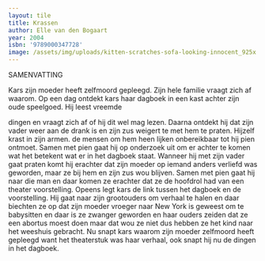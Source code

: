 ```yaml
---
layout: tile
title: Krassen
author: Elle van den Bogaart
year: 2004
isbn: '9789000347728'
image: /assets/img/uploads/kitten-scratches-sofa-looking-innocent_925x.jpg
---
```

SAMENVATTING



Kars zijn moeder heeft zelfmoord gepleegd. Zijn hele familie vraagt zich af waarom. Op een dag ontdekt kars haar dagboek in een kast achter zijn oude speelgoed. Hij leest vreemde 

dingen en vraagt zich af of hij dit wel mag lezen. Daarna ontdekt hij dat zijn vader weer aan de drank is en zijn zus weigert te met hem te praten. Hijzelf krast in zijn armen. de mensen om hem heen lijken onbereikbaar tot hij pien ontmoet. Samen met pien gaat hij op onderzoek uit om er achter te komen wat het betekent wat er in het dagboek staat. Wanneer hij met zijn vader gaat praten komt hij erachter dat zijn moeder op iemand anders verliefd was geworden, maar ze bij hem en zijn zus wou blijven. Samen met pien gaat hij naar die man en daar komen ze erachter dat ze de hoofdrol had van een theater voorstelling. Opeens legt kars de link tussen het dagboek en de voorstelling. Hij gaat naar zijn grootouders om verhaal te halen en daar biechten ze op dat zijn moeder vroeger naar New York is geweest om te babysitten en daar is ze zwanger geworden en haar ouders zeiden dat ze een abortus moest doen maar dat wou ze niet dus hebben ze het kind naar het weeshuis gebracht. Nu snapt kars waarom zijn moeder zelfmoord heeft gepleegd want het theaterstuk was haar verhaal, ook snapt hij nu de dingen in het dagboek.
